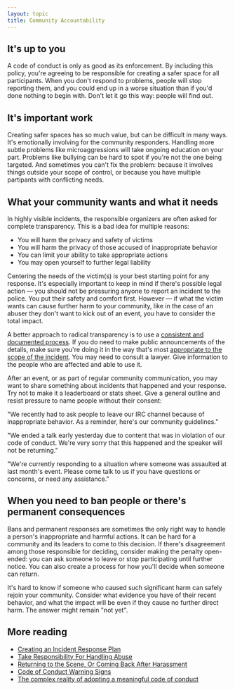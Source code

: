 ```yaml
---
layout: topic
title: Community Accountability
---
```


## It's up to you

A code of conduct is only as good as its enforcement. By including this policy, you're agreeing to be responsible for creating a safer space for all participants. When you don't respond to problems, people will stop reporting them, and you could end up in a worse situation than if you'd done nothing to begin with. Don't let it go this way: people will find out.

## It's important work

Creating safer spaces has so much value, but can be difficult in many ways. It's emotionally involving for the community responders. Handling more subtle problems like microaggressions will take ongoing education on your part. Problems like bullying can be hard to spot if you're not the one being targeted. And sometimes you can't fix the problem: because it involves things outside your scope of control, or because you have multiple partipants with conflicting needs.

## What your community wants and what it needs

In highly visible incidents, the responsible organizers are often asked for complete transparency. This is a bad idea for multiple reasons:

- You will harm the privacy and safety of victims
- You will harm the privacy of those accused of inappropriate behavior
- You can limit your ability to take appropriate actions
- You may open yourself to further legal liability

Centering the needs of the victim(s) is your best starting point for any response. It's especially important to keep in mind if there's possible legal action — you should not be pressuring anyone to report an incident to the police. You put their safety and comfort first. However — if what the victim wants can cause further harm to your community, like in the case of an abuser they don't want to kick out of an event, you have to consider the total impact.

A better approach to radical transparency is to use a [consistent and documented process](resources/reporting.html). If you do need to make public announcements of the details, make sure you're doing it in the way that's most [appropriate to the scope of the incident](resources/incident_response.html). You may need to consult a lawyer. Give information to the people who are affected and able to use it.

After an event, or as part of regular community communication, you may want to share something about incidents that happened and your response. Try not to make it a leaderboard or stats sheet. Give a general outline and resist pressure to name people without their consent:

"We recently had to ask people to leave our IRC channel because of inappropriate behavior. As a reminder, here's our community guidelines."

"We ended a talk early yesterday due to content that was in violation of our code of conduct. We're very sorry that this happened and the speaker will not be returning."

"We're currently responding to a situation where someone was assaulted at last month's event. Please come talk to us if you have questions or concerns, or need any assistance."

## When you need to ban people or there's permanent consequences

Bans and permanent responses are sometimes the only right way to handle a person's inappropriate and harmful actions. It can be hard for a community and its leaders to come to this decision. If there's disagreement among those responsible for deciding, consider making the penalty open-ended: you can ask someone to leave or stop participating until further notice. You can also create a process for how you'll decide when someone can return.

It's hard to know if someone who caused such significant harm can safely rejoin your community. Consider what evidence you have of their recent behavior, and what the impact will be even if they cause no further direct harm. The answer might remain "not yet".

## More reading

- [Creating an Incident Response Plan](resources/incident_response.html)
- [Take Responsibility For Handling Abuse](http://thebias.com/2015/08/12/take-responsibility-for-handling-abuse/)
- [Returning to the Scene, Or Coming Back After Harassment](http://freethoughtblogs.com/almostdiamonds/2014/07/05/returning-to-the-scene-or-coming-back-after-harassment/)
- [Code of Conduct Warning Signs](http://sage.thesharps.us/2016/01/25/code-of-conducts-warning-signs/)
- [The complex reality of adopting a meaningful code of conduct](https://subfictional.com/the-complex-reality-of-adopting-a-meaningful-code-of-conduct/)

